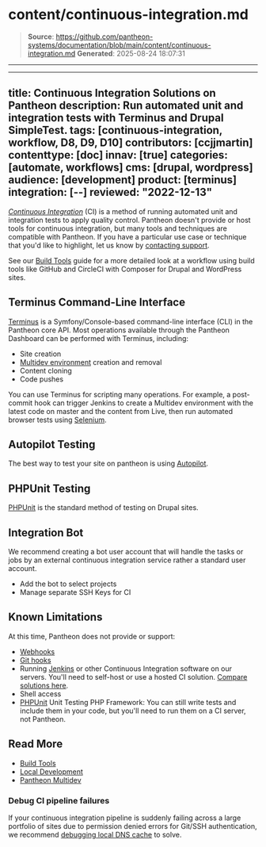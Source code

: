 # content/continuous-integration.md

> **Source**: https://github.com/pantheon-systems/documentation/blob/main/content/continuous-integration.md
> **Generated**: 2025-08-24 18:07:31

---

---
title: Continuous Integration Solutions on Pantheon
description: Run automated unit and integration tests with Terminus and Drupal SimpleTest.
tags: [continuous-integration, workflow, D8, D9, D10]
contributors: [ccjjmartin]
contenttype: [doc]
innav: [true]
categories: [automate, workflows]
cms: [drupal, wordpress]
audience: [development]
product: [terminus]
integration: [--]
reviewed: "2022-12-13"
---
[<dfn id="ci">Continuous Integration</dfn>](https://pantheon.io/integrations/continuous-integration) (CI) is a method of running automated unit and integration tests to apply quality control. Pantheon doesn't provide or host tools for continuous integration, but many tools and techniques are compatible with Pantheon. If you have a particular use case or technique that you'd like to highlight, let us know by [contacting support](/guides/support/contact-support/).

See our [Build Tools](/guides/build-tools) guide for a more detailed look at a workflow using build tools like GitHub and CircleCI with Composer for Drupal and WordPress sites.

## Terminus Command-Line Interface

[Terminus](/terminus) is a Symfony/Console-based command-line interface (CLI) in the Pantheon core API. Most operations available through the Pantheon Dashboard can be performed with Terminus, including:

- Site creation
- [Multidev environment](/guides/multidev) creation and removal
- Content cloning
- Code pushes

You can use Terminus for scripting many operations. For example, a post-commit hook can trigger Jenkins to create a Multidev environment with the latest code on master and the content from Live, then run automated browser tests using [Selenium](https://github.com/SeleniumHQ/selenium).

## Autopilot Testing

The best way to test your site on pantheon is using [Autopilot](/guides/autopilot).

## PHPUnit Testing

[PHPUnit](https://github.com/sebastianbergmann/phpunit/) is the standard method of testing on Drupal sites.

## Integration Bot

We recommend creating a bot user account that will handle the tasks or jobs by an external continuous integration service rather a standard user account.

- Add the bot to select projects
- Manage separate SSH Keys for CI

## Known Limitations

At this time, Pantheon does not provide or support:

- [Webhooks](https://en.wikipedia.org/wiki/Webhook)
- [Git hooks](https://git-scm.com/book/en/v2/Customizing-Git-Git-Hooks)
- Running [Jenkins](https://jenkins.io/index.html) or other Continuous Integration software on our servers. You'll need to self-host or use a hosted CI solution. [Compare solutions here](https://en.wikipedia.org/wiki/Comparison_of_continuous_integration_software).
- Shell access
- [PHPUnit](https://github.com/sebastianbergmann/phpunit/) Unit Testing PHP Framework: You can still write tests and include them in your code, but you'll need to run them on a CI server, not Pantheon.

## Read More

- [Build Tools](/guides/build-tools)
- [Local Development](/guides/local-development)
- [Pantheon Multidev](/guides/multidev)

### Debug CI pipeline failures
If your continuous integration pipeline is suddenly failing across a large portfolio of sites due to permission denied errors for Git/SSH authentication, we recommend [debugging local DNS cache](/local-dns-cache) to solve. 
